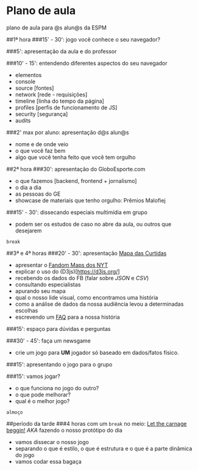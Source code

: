 # Plano de aula
plano de aula para @s alun@s da ESPM

##1ª hora
###15' - 30': jogo você conhece o seu navegador?

###5': apresentação da aula e do professor

###10' - 15': entendendo diferentes aspectos do seu navegador

* elementos
* console
* source [fontes]
* network [rede - requisições]
* timeline [linha do tempo da página]
* profiles [perfis de funcionamento de JS]
* security [segurança]
* audits


###2' max por aluno: apresentação d@s alun@s

* nome e de onde veio
* o que você faz bem
* algo que você tenha feito que você tem orgulho

##2ª hora
###30': apresentação do GloboEsporte.com

* o que fazemos [backend, frontend + jornalismo]
* o dia a dia
* as pessoas do GE
* showcase de materiais que tenho orgulho: Prêmios Malofiej

###15' - 30': dissecando especiais multimídia em grupo

* podem ser os estudos de caso no abre da aula, ou outros que desejarem

`break`

##3ª e 4ª horas
###20' - 30': apresentação [Mapa das Curtidas](http://app.globoesporte.globo.com/futebol/mapa-das-torcidas-no-facebook/)

* apresentar o [Fandom Maps dos NYT](http://www.nytimes.com/interactive/2014/04/24/upshot/facebook-baseball-map.html)
* explicar o uso do (D3js)[https://d3js.org/]
* recebendo os dados do FB (falar sobre _JSON_ e _CSV_)
* consultando especialistas
* apurando seu mapa
* qual o nosso lide visual, como encontramos uma história
* como a análise de dados da nossa audiência levou a determinadas escolhas
* escrevendo um [FAQ](http://globoesporte.globo.com/futebol/noticia/2015/09/como-foi-feito-o-mapa-de-curtidas.html) para a nossa história

###15': espaço para dúvidas e perguntas

###30' - 45': faça um newsgame

* crie um jogo para __UM__ jogador só baseado em dados/fatos físico.  

###15': apresentando o jogo para o grupo  

###15': vamos jogar?  

* o que funciona no jogo do outro?
* o que pode melhorar?
* qual é o melhor jogo?

`almoço`

##período da tarde
###4 horas com um `break` no meio: [Let the carnage beggin!](https://www.youtube.com/watch?v=I0Er3K9f0vw) _AKA_ fazendo o nosso protótipo do dia

* vamos dissecar o nosso jogo
* separando o que é estilo, o que é estrutura e o que é a parte dinâmica do jogo
* vamos codar essa bagaça
